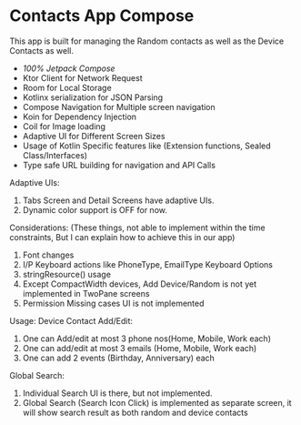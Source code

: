 # Contacts App Compose

This app is built for managing the Random contacts as well as the Device Contacts as well.

- *100% Jetpack Compose*
- Ktor Client for Network Request
- Room for Local Storage
- Kotlinx serialization for JSON Parsing
- Compose Navigation for Multiple screen navigation
- Koin for Dependency Injection
- Coil for Image loading
- Adaptive UI for Different Screen Sizes
- Usage of Kotlin Specific features like (Extension functions, Sealed Class/Interfaces)
- Type safe URL building for navigation and API Calls

Adaptive UIs:
1) Tabs Screen and Detail Screens have adaptive UIs.
2) Dynamic color support is OFF for now.


Considerations: (These things, not able to implement within the time constraints, But I can explain how to achieve this in our app)
1) Font changes
2) I/P Keyboard actions like PhoneType, EmailType Keyboard Options
3) stringResource() usage
4) Except CompactWidth devices, Add Device/Random is not yet implemented in TwoPane screens
5) Permission Missing cases UI is not implemented


Usage:
Device Contact Add/Edit:
1) One can Add/edit at most 3 phone nos(Home, Mobile, Work each)
2) One can add/edit at most 3 emails (Home, Mobile, Work each)
3) One can add 2 events (Birthday, Anniversary) each

Global Search:
1) Individual Search UI is there, but not implemented.
2) Global Search (Search Icon Click) is implemented as separate screen, it will show search result as both random and device contacts
